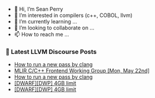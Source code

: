 - 👋 Hi, I’m Sean Perry
- 👀 I’m interested in compilers (c++, COBOL, llvm)
- 🌱 I’m currently learning ...
- 💞️ I’m looking to collaborate on ...
- 📫 How to reach me ...

<!---
s66perry/s66perry is a ✨ special ✨ repository because its `README.md` (this file) appears on your GitHub profile.
You can click the Preview link to take a look at your changes.
--->
### 📕 Latest LLVM Discourse Posts

<!-- DISCOURSE-LLVM:START -->
- [How to run a new pass by clang](https://discourse.llvm.org/t/how-to-run-a-new-pass-by-clang/69669#post_8)
- [MLIR C/C++ Frontend Working Group [Mon, May 22nd]](https://discourse.llvm.org/t/mlir-c-c-frontend-working-group-mon-may-22nd/70749#post_1)
- [How to run a new pass by clang](https://discourse.llvm.org/t/how-to-run-a-new-pass-by-clang/69669#post_7)
- [[DWARF][DWP] 4GB limit](https://discourse.llvm.org/t/dwarf-dwp-4gb-limit/63902?page=3#post_41)
- [[DWARF][DWP] 4GB limit](https://discourse.llvm.org/t/dwarf-dwp-4gb-limit/63902?page=2#post_40)
<!-- DISCOURSE-LLVM:END -->
